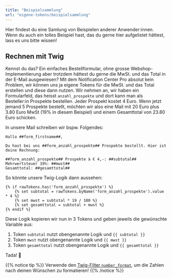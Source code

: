 ```yaml
---
title: "Beispielsammlung"
url: "eigene-tokens/beispielsammlung"
---
```


Hier findest du eine Samlung von Beispielen anderer Anwender:innen. Wenn du auch ein tolles Beispiel hast, das du gerne hier aufgelistet hättest, lass es uns bitte wissen!

## Rechnen mit Twig

Kennst du das? Ein einfaches Bestellformular, ohne grosse Webshop-Implementierung aber trotzdem hättest du gerne die MwSt. und das Total in der E-Mail ausgewiesen? Mit dem Notification Center Pro absolut kein Problem, wir können uns ja eigene Tokens für die MwSt. und das Total erstellen und diese dann nutzen. Wir nehmen an, wir haben ein Formularfeld, das heisst `anzahl_prospekte` und dort kann man als Besteller:in Prospekte bestellen. Jeder Prospekt kostet 4 Euro. Wenn jetzt jemand 5 Prospekte bestellt, möchten wir also eine Mail mit 20 Euro plus 3.80 Euro MwSt (19% in diesem Beispiel) und einem Gesamttotal von 23.80 Euro schicken.

In unsere Mail schreiben wir bspw. Folgendes:

```none
Hallo ##form_firstname##,

Du hast bei uns ##form_anzahl_prospekte## Prospekte bestellt. Hier ist deine Rechnung:

##form_anzahl_prospekte## Prospekte à € 4,-: ##subtotal##
Mehrwertsteuer 19%: ##mwst##
Gesamttotal: ##gesamttotal##
```

So könnte unsere Twig-Logik dann aussehen:

```twig
{% if rawTokens.has('form_anzahl_prospekte') %}
    {% set subtotal = rawTokens.byName('form_anzahl_prospekte').value * 4 %}
    {% set mwst = subtotal * 19 / 100 %}
    {% set gesamttotal = subtotal + mwst %}
{% endif %}
```

Diese Logik kopieren wir nun in 3 Tokens und geben jeweils die gewünschte Variable aus:

1. Token `subtotal` nutzt obengenannte Logik und `{{ subtotal }}`
2. Token `mwst` nutzt obengenannte Logik und `{{ mwst }}`
3. Token `gesamttotal` nutzt obengenannte Logik und `{{ gesamttotal }}`

Tada! 🎉

{{% notice tip %}}
Verwende den [Twig-Filter `number_format`](https://twig.symfony.com/doc/3.x/filters/number_format.html), um die Zahlen nach deinen Wünschen zu formatieren!
{{% /notice %}}
